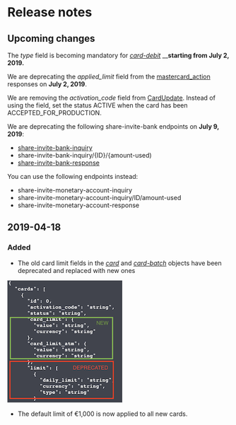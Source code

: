 # Release notes

## Upcoming changes

The _type_ field is becoming mandatory for [_card-debit_](https://doc.bunq.com/#/card-debit) __**starting from July 2, 2019.**

We are deprecating the _applied\_limit_ field from the [mastercard\_action](https://doc.bunq.com/#/mastercard-action) responses on **July 2, 2019**.

We are removing the _activation\_code_ field from [CardUpdate](https://doc.bunq.com/#/card/Update_Card_for_User). Instead of using the field, set the status ACTIVE when the card has been ACCEPTED\_FOR\_PRODUCTION.

We are deprecating the following share-invite-bank endpoints on **July 9, 2019**:

* [share-invite-bank-inquiry](https://doc.bunq.com/#/share-invite-bank-inquiry)
* share-invite-bank-inquiry/{ID}/{amount-used\)
* [share-invite-bank-response](https://doc.bunq.com/#/share-invite-bank-response)

You can use the following endpoints instead:

* share-invite-monetary-account-inquiry
* share-invite-monetary-account-inquiry/ID/amount-used
* share-invite-monetary-account-response

## 2019-04-18

### Added

* The old card limit fields in the [_card_](https://doc.bunq.com/#/card) and [_card-batch_](https://doc.bunq.com/#/card-batch) objects have been deprecated and replaced with new ones

![](../.gitbook/assets/screenshot-2019-04-10-at-12.34.11%20%282%29.png)

* The default limit of €1,000 is now applied to all new cards.



